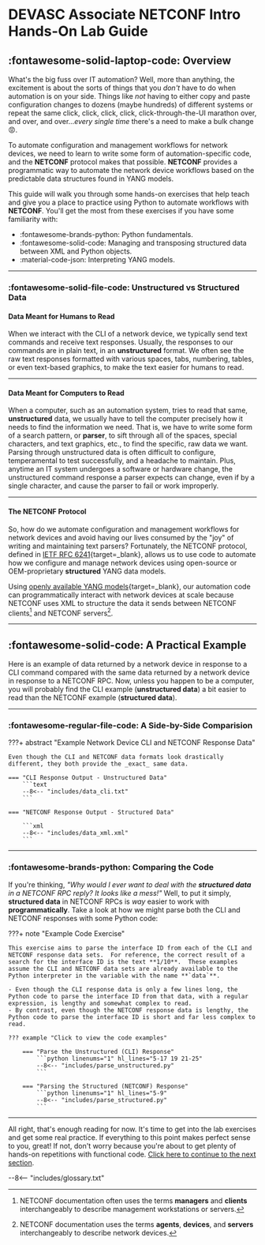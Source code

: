 # DEVASC Associate NETCONF Intro Hands-On Lab Guide

## :fontawesome-solid-laptop-code: Overview

What's the big fuss over IT automation?  Well, more than anything, the excitement is about the sorts of things that you _don't_ have to do when automation is on your side.  Things like _not_ having to either copy and paste configuration changes to dozens (maybe hundreds) of different systems or repeat the same click, click, click, click, click-through-the-UI marathon over, and over, and over..._every single time_ there's a need to make a bulk change :rage:.

To automate configuration and management workflows for network devices, we need to learn to write some form of automation-specific code, and the **NETCONF** protocol makes that possible.  **NETCONF** provides a programmatic way to automate the network device workflows based on the predictable data structures found in YANG models.

This guide will walk you through some hands-on exercises that help teach and give you a place to practice using Python to automate workflows with **NETCONF**.  You'll get the most from these exercises if you have some familiarity with:

- :fontawesome-brands-python: Python fundamentals.
- :fontawesome-solid-code: Managing and transposing structured data between XML and Python objects.
- :material-code-json: Interpreting YANG models.

---

### :fontawesome-solid-file-code: Unstructured vs Structured Data

#### Data Meant for Humans to Read

When we interact with the CLI of a network device, we typically send text commands and receive text responses.  Usually, the responses to our commands are in plain text, in an **unstructured** format.  We often see the raw text responses formatted with various spaces, tabs, numbering, tables, or even text-based graphics, to make the text easier for humans to read.

---

#### Data Meant for Computers to Read

When a computer, such as an automation system, tries to read that same, **unstructured** data, we usually have to tell the computer precisely how it needs to find the information we need.  That is, we have to write some form of a search pattern, or **parser**, to sift through all of the spaces, special characters, and text graphics, etc., to find the specific, raw data we want.  Parsing through unstructured data is often difficult to configure, temperamental to test successfully, and a headache to maintain.  Plus, anytime an IT system undergoes a software or hardware change, the unstructured command response a parser expects can change, even if by a single character, and cause the parser to fail or work improperly.

---

#### The NETCONF Protocol

So, how do we automate configuration and management workflows for network devices and avoid having our lives consumed by the "joy" of writing and maintaining text parsers?  Fortunately, the NETCONF protocol, defined in [IETF RFC 6241](https://datatracker.ietf.org/doc/html/rfc6241 "IETF RFC 6241"){target=_blank}, allows us to use code to automate how we configure and manage network devices using open-source or OEM-proprietary **structured** YANG data models.

Using [openly available YANG models](https://github.com/YangModels/yang "YANG Model Git Repository"){target=_blank}, our automation code can programmatically interact with network devices at scale because NETCONF uses XML to structure the data it sends between NETCONF clients[^1] and NETCONF servers[^2].

---

## :fontawesome-solid-code: A Practical Example

Here is an example of data returned by a network device in response to a CLI command compared with the same data returned by a network device in response to a NETCONF RPC.  Now, unless you happen to be a computer, you will probably find the CLI example (**unstructured data**) a bit easier to read than the NETCONF example (**structured data**).

---

### :fontawesome-regular-file-code: A Side-by-Side Comparision

???+ abstract "Example Network Device CLI and NETCONF Response Data"

    Even though the CLI and NETCONF data formats look drastically different, they both provide the _exact_ same data.

    === "CLI Response Output - Unstructured Data"
        ```text
        --8<-- "includes/data_cli.txt"
        ```

    === "NETCONF Response Output - Structured Data"

        ```xml
        --8<-- "includes/data_xml.xml"
        ```

---

### :fontawesome-brands-python: Comparing the Code

If you're thinking, _"Why would I ever want to deal with the **structured data** in a NETCONF RPC reply? It looks like a mess!"_  Well, to put it simply, **structured data** in NETCONF RPCs is _way_ easier to work with **programmatically**.  Take a look at how we might parse both the CLI and NETCONF responses with some Python code:

???+ note "Example Code Exercise"

    This exercise aims to parse the interface ID from each of the CLI and NETCONF response data sets.  For reference, the correct result of a search for the interface ID is the text **1/10**.  These examples assume the CLI and NETCONF data sets are already available to the Python interpreter in the variable with the name **`data`**.

    - Even though the CLI response data is only a few lines long, the Python code to parse the interface ID from that data, with a regular expression, is lengthy and somewhat complex to read.
    - By contrast, even though the NETCONF response data is lengthy, the Python code to parse the interface ID is short and far less complex to read.

    ??? example "Click to view the code examples"

        === "Parse the Unstructured (CLI) Response"
            ```python linenums="1" hl_lines="5-17 19 21-25"
            --8<-- "includes/parse_unstructured.py"
            ```
    
        === "Parsing the Structured (NETCONF) Response"
            ```python linenums="1" hl_lines="5-9"
            --8<-- "includes/parse_structured.py"
            ```

---

All right, that's enough reading for now.  It's time to get into the lab exercises and get some real practice.  If everything to this point makes perfect sense to you, great!  If not, don't worry because you're about to get plenty of hands-on repetitions with functional code.  [Click here to continue to the next section](sections/section_1.md "Hands-On Lab Setup").

[^1]: NETCONF documentation often uses the terms **managers** and **clients** interchangeably to describe management workstations or servers.
[^2]: NETCONF documentation uses the terms **agents**, **devices**, and **servers** interchangeably to describe network devices.

--8<-- "includes/glossary.txt"

